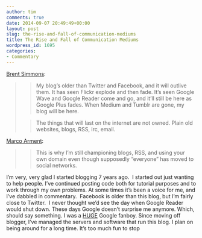 ```yaml
---
author: tim
comments: true
date: 2014-09-07 20:49:49+00:00
layout: post
slug: the-rise-and-fall-of-communication-mediums
title: The Rise and Fall of Communication Mediums
wordpress_id: 1695
categories:
- Commentary
---
```


[Brent Simmons](http://inessential.com/2014/08/27/waffle_on_social_media):




<blockquote>

> 
> My blog’s older than Twitter and Facebook, and it will outlive them. It has seen Flickr explode and then fade. It’s seen Google Wave and Google Reader come and go, and it’ll still be here as Google Plus fades. When Medium and Tumblr are gone, my blog will be here.
> 
> 

> 
> The things that will last on the internet are not owned. Plain old websites, blogs, RSS, irc, email.
> 
> 
</blockquote>




[Marco Arment](http://www.marco.org/2014/08/27/brentwaffle):




<blockquote>

> 
> This is why I’m still championing blogs, RSS, and using your own domain even though supposedly “everyone” has moved to social networks.
> 
> 
</blockquote>




I’m very, very glad I started blogging 7 years ago.  I started out just wanting to help people. I’ve continued posting code both for tutorial purposes and to work through my own problems. At some times it’s been a voice for me, and I’ve dabbled in commentary.  Facebook is older than this blog, but I’m fairly close to Twitter.  I never thought we’d see the day when Google Reader would shut down. These days Google doesn’t surprise me anymore. Which, should say something. I was a [HUGE](http://timbroder.com/2007/07/begining.html) Google fanboy. Since moving off blogger, I’ve managed the servers and software that run this blog. I plan on being around for a long time. It’s too much fun to stop
